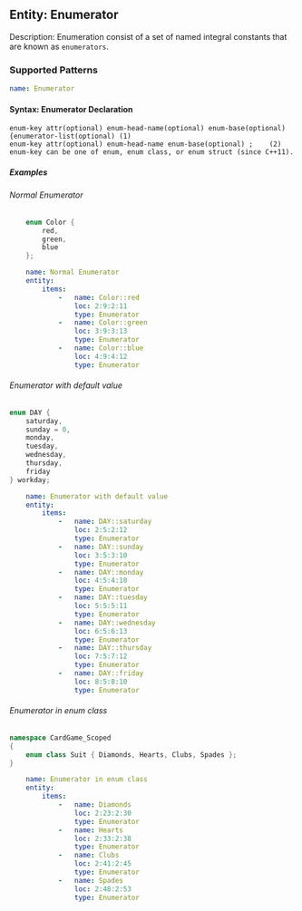 ## Entity:  Enumerator

Description: Enumeration consist of a set of named integral constants that are known as `enumerators`.

### Supported Patterns

```yaml
name: Enumerator 
```
#### Syntax: Enumerator Declaration

```text
enum-key attr(optional) enum-head-name(optional) enum-base(optional) {enumerator-list(optional)	(1)	
enum-key attr(optional) enum-head-name enum-base(optional) ;	(2)	
enum-key can be one of enum, enum class, or enum struct (since C++11).
```

##### Examples

###### Normal Enumerator

```CPP
    enum Color { 
        red, 
        green, 
        blue 
    };
```

```yaml
    name: Normal Enumerator
    entity:
        items:
            -   name: Color::red
                loc: 2:9:2:11
                type: Enumerator
            -   name: Color::green
                loc: 3:9:3:13
                type: Enumerator
            -   name: Color::blue
                loc: 4:9:4:12
                type: Enumerator
```

###### Enumerator with default value

```CPP
enum DAY {
    saturday,
    sunday = 0,
    monday,
    tuesday,
    wednesday, 
    thursday,
    friday
} workday;
```

```yaml
    name: Enumerator with default value
    entity:
        items:
            -   name: DAY::saturday
                loc: 2:5:2:12
                type: Enumerator
            -   name: DAY::sunday
                loc: 3:5:3:10
                type: Enumerator
            -   name: DAY::monday
                loc: 4:5:4:10
                type: Enumerator
            -   name: DAY::tuesday
                loc: 5:5:5:11
                type: Enumerator
            -   name: DAY::wednesday
                loc: 6:5:6:13
                type: Enumerator
            -   name: DAY::thursday
                loc: 7:5:7:12
                type: Enumerator
            -   name: DAY::friday
                loc: 8:5:8:10
                type: Enumerator
```


###### Enumerator in enum class

```CPP
namespace CardGame_Scoped
{
    enum class Suit { Diamonds, Hearts, Clubs, Spades };
}
```

```yaml
    name: Enumerator in enum class
    entity:
        items:
            -   name: Diamonds
                loc: 2:23:2:30
                type: Enumerator
            -   name: Hearts
                loc: 2:33:2:38
                type: Enumerator
            -   name: Clubs
                loc: 2:41:2:45
                type: Enumerator
            -   name: Spades
                loc: 2:48:2:53
                type: Enumerator
```